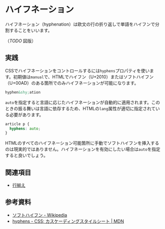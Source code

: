 # ハイフネーション

ハイフネーション（hyphenation）は欧文の行の折り返しで単語をハイフンで分割することをいいます。

（*TODO* 図版）

## 実践

CSSでハイフネーションをコントロールするには`hyphens`プロパティを使います。初期値は`manual`で、HTMLでハイフン（U+2010）またはソフトハイフン（U+00AD）のある箇所でのみハイフネーションが可能になります。

```html
hyphen&shy;ation
```

`auto`を指定すると言語に応じたハイフネーションが自動的に適用されます。このときの振る舞いは言語に依存するため、HTMLの`lang`属性が適切に指定されている必要があります。

```css
article p {
  hyphens: auto;
}
```

HTMLのすべてのハイフネーション可能箇所に手動でソフトハイフンを挿入するのは現実的ではありません。ハイフネーションを有効にしたい場合は`auto`を指定すると良いでしょう。

## 関連項目

- [行揃え](./text-alignment.md)

## 参考資料

- [ソフトハイフン - Wikipedia](https://ja.wikipedia.org/wiki/%E3%82%BD%E3%83%95%E3%83%88%E3%83%8F%E3%82%A4%E3%83%95%E3%83%B3)
- [hyphens - CSS: カスケーディングスタイルシート | MDN](https://developer.mozilla.org/ja/docs/Web/CSS/hyphens)
